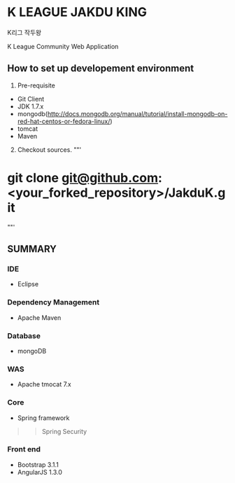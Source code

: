 K LEAGUE JAKDU KING
===================

K리그 작두왕

K League Community Web Application

## How to set up developement environment

1. Pre-requisite
* Git Client
* JDK 1.7.x
* mongodb(http://docs.mongodb.org/manual/tutorial/install-mongodb-on-red-hat-centos-or-fedora-linux/)
* tomcat
* Maven

2. Checkout sources.
""'
# git clone git@github.com:<your_forked_repository>/JakduK.git
""'

SUMMARY
-------

### IDE
* Eclipse
### Dependency Management
* Apache Maven
### Database
* mongoDB
### WAS
* Apache tmocat 7.x
### Core
* Spring framework
>> Spring Security
### Front end
* Bootstrap 3.1.1
* AngularJS 1.3.0
